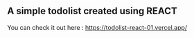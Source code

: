 ## A simple todolist created using REACT

You can check it out here : https://todolist-react-01.vercel.app/
